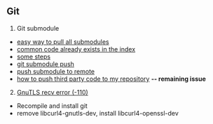 ## Git
1. Git submodule 
* [easy way to pull all submodules](https://stackoverflow.com/questions/1030169/easy-way-to-pull-latest-of-all-git-submodules)
* [common code already exists in the index](https://stackoverflow.com/questions/12898278/issue-with-adding-common-code-as-git-submodule-already-exists-in-the-index)
* [some steps](https://www.jianshu.com/p/9000cd49822c)
* [git submodule push](https://stackoverflow.com/questions/5814319/git-submodule-push/10878273#10878273)
* [push submodule to remote](https://stackoverflow.com/questions/8372625/git-how-to-push-submodule-to-a-remote-repository)
* [how to push third party code to my repository](https://segmentfault.com/a/1190000009928515) **-- remaining issue**
2. [GnuTLS recv error (-110)](https://stackoverflow.com/questions/52529639/gnutls-recv-error-110-the-tls-connection-was-non-properly-terminated)
  * Recompile and install git
  * remove libcurl4-gnutls-dev, install libcurl4-openssl-dev
